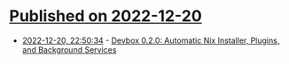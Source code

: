 # [Published on 2022-12-20](index.md)

* [2022-12-20, 22:50:34](https://news.ycombinator.com/item?id=34073950) - [Devbox 0.2.0: Automatic Nix Installer, Plugins, and Background Services](https://www.jetpack.io/blog/devbox-0-2-0/)
